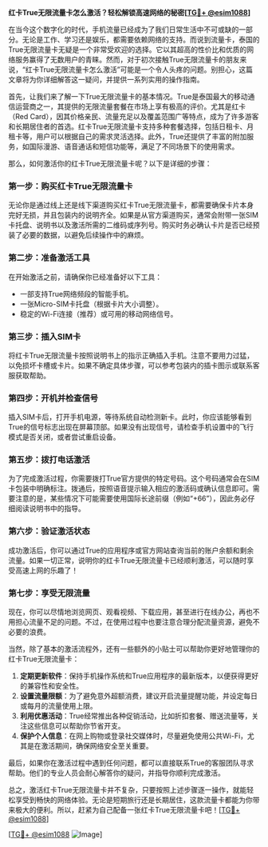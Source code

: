 **红卡True无限流量卡怎么激活？轻松解锁高速网络的秘密[[TG💪+ @esim1088](https://t.me/s/esim1088)]**

在当今这个数字化的时代，手机流量已经成为了我们日常生活中不可或缺的一部分。无论是工作、学习还是娱乐，都需要依赖网络的支持。而说到流量卡，泰国的True无限流量卡无疑是一个非常受欢迎的选择。它以其超高的性价比和优质的网络服务赢得了无数用户的青睐。然而，对于初次接触True无限流量卡的朋友来说，“红卡True无限流量卡怎么激活”可能是一个令人头疼的问题。别担心，这篇文章将为你详细解答这一疑问，并提供一系列实用的操作指南。

首先，让我们来了解一下True无限流量卡的基本情况。True是泰国最大的移动通信运营商之一，其提供的无限流量套餐在市场上享有极高的评价。尤其是红卡（Red Card），因其价格亲民、流量充足以及覆盖范围广等特点，成为了许多游客和长期居住者的首选。红卡True无限流量卡支持多种套餐选择，包括日租卡、月租卡等，用户可以根据自己的需求灵活选择。此外，True还提供了丰富的附加服务，如国际漫游、语音通话和短信功能等，满足了不同场景下的使用需求。

那么，如何激活你的红卡True无限流量卡呢？以下是详细的步骤：

### **第一步：购买红卡True无限流量卡**
无论你是通过线上还是线下渠道购买红卡True无限流量卡，都需要确保卡片本身完好无损，并且包装内的说明齐全。如果是从官方渠道购买，通常会附带一张SIM卡托盘、说明书以及激活所需的二维码或序列号。购买时务必确认卡片是否已经预装了必要的数据，以避免后续操作中的麻烦。

### **第二步：准备激活工具**
在开始激活之前，请确保你已经准备好以下工具：
- 一部支持True网络频段的智能手机。
- 一张Micro-SIM卡托盘（根据卡片大小调整）。
- 稳定的Wi-Fi连接（推荐）或可用的移动网络信号。

### **第三步：插入SIM卡**
将红卡True无限流量卡按照说明书上的指示正确插入手机。注意不要用力过猛，以免损坏卡槽或卡片。如果不确定具体步骤，可以参考包装内的插卡图示或联系客服获取帮助。

### **第四步：开机并检查信号**
插入SIM卡后，打开手机电源，等待系统自动检测新卡。此时，你应该能够看到True的信号标志出现在屏幕顶部。如果没有出现信号，请检查手机设置中的飞行模式是否关闭，或者尝试重启设备。

### **第五步：拨打电话激活**
为了完成激活过程，你需要拨打True官方提供的特定号码。这个号码通常会在SIM卡包装中明确标注。拨通后，按照语音提示输入相应的激活码或确认信息即可。需要注意的是，某些情况下可能需要使用国际长途前缀（例如“+66”），因此务必仔细阅读说明书中的指导。

### **第六步：验证激活状态**
成功激活后，你可以通过True的应用程序或官方网站查询当前的账户余额和剩余流量。如果一切正常，说明你的红卡True无限流量卡已经顺利激活，可以随时享受高速上网的乐趣了！

### **第七步：享受无限流量**
现在，你可以尽情地浏览网页、观看视频、下载应用，甚至进行在线办公，再也不用担心流量不足的问题。不过，在使用过程中也要注意合理分配流量资源，避免不必要的浪费。

当然，除了基本的激活流程外，还有一些额外的小贴士可以帮助你更好地管理你的红卡True无限流量卡：

1. **定期更新软件**：保持手机操作系统和True应用程序的最新版本，以便获得更好的兼容性和安全性。
2. **设置流量限额**：为了避免意外超额消费，建议开启流量提醒功能，并设定每日或每月的流量使用上限。
3. **利用优惠活动**：True经常推出各种促销活动，比如折扣套餐、赠送流量等，关注这些信息可以帮助你节省开支。
4. **保护个人信息**：在网上购物或登录社交媒体时，尽量避免使用公共Wi-Fi，尤其是在激活期间，确保网络安全至关重要。

最后，如果你在激活过程中遇到任何问题，都可以直接联系True的客服团队寻求帮助。他们的专业人员会耐心解答你的疑问，并指导你顺利完成激活。

总之，激活红卡True无限流量卡并不复杂，只要按照上述步骤逐一操作，就能轻松享受到畅快的网络体验。无论是短期旅行还是长期居住，这款流量卡都能为你带来极大的便利。所以，赶紧为自己配备一张红卡True无限流量卡吧！[[TG💪+ @esim1088](https://t.me/s/esim1088)]

[[TG💪+ @esim1088](https://t.me/s/esim1088) ![Image](https://i.postimg.cc/4NQfJmqS/Snipaste-2025-05-13-00-14-12.png)]